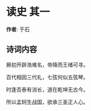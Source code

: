 # 读史  其一

**作者**: 于石

## 诗词内容

厥初开辟浩难名，帝降而王绪可寻。

百代相因三代礼，七弦何似五弦琴。

时逢否泰有消长，道在乾坤无古今。

所以孟轲生战国，欲承三圣正人心。

